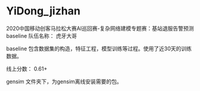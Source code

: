 # YiDong_jizhan
2020中国移动创客马拉松大赛AI巡回赛-复杂网络建模专题赛：基站退服告警预测  baseline
队伍名称： 虎牙大哥

baseline 包含数据集的构造，特征工程，模型训练等过程。使用了近30天的训练数据。

线上分数： 0.61+



gensim 文件夹下，为gensim离线安装需要的包。
